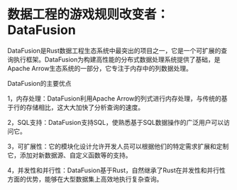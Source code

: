 # 数据工程的游戏规则改变者：DataFusion

DataFusion是Rust数据工程生态系统中最突出的项目之一，它是一个可扩展的查询执行框架。DataFusion为构建高性能的分布式数据处理系统提供了基础，是Apache Arrow生态系统的一部分，它专注于内存中的列数据处理。

DataFusion的主要优点

1，内存处理：DataFusion利用Apache Arrow的列式进行内存处理，与传统的基于行的存储相比，这大大加快了分析查询的速度。

2，SQL支持：DataFusion支持SQL，使熟悉基于SQL数据操作的广泛用户可以访问它。

3，可扩展性：它的模块化设计允许开发人员可以根据他们的特定需求扩展和定制它，添加对新数据源、自定义函数等的支持。

4，并发性和并行性：DataFusion基于Rust，自然继承了Rust在并发性和并行性方面的优势，能够在大型数据集上高效地执行复杂查询。